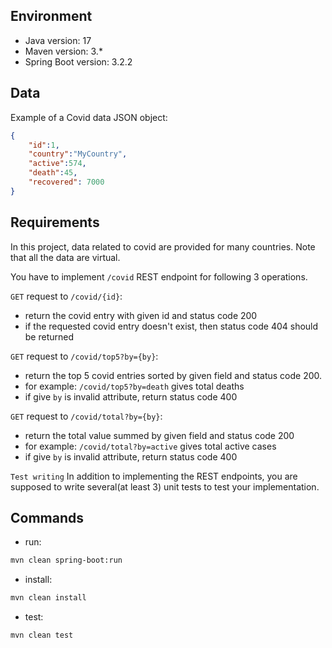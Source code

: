## Environment
- Java version: 17
- Maven version: 3.*
- Spring Boot version: 3.2.2

## Data
Example of a Covid data JSON object:
```json
{
    "id":1,
    "country":"MyCountry",
    "active":574,
    "death":45,
    "recovered": 7000
}
```

## Requirements
In this project, data related to covid are provided for many countries. Note that all the data are virtual.

You have to implement `/covid` REST endpoint for following 3 operations.


`GET` request to `/covid/{id}`:
* return the covid entry with given id and status code 200
* if the requested covid entry doesn't exist, then status code 404 should be returned

`GET` request to `/covid/top5?by={by}`:
* return the top 5 covid entries sorted by given field and status code 200.
* for example: `/covid/top5?by=death` gives total deaths
* if give `by` is invalid attribute, return status code 400

`GET` request to `/covid/total?by={by}`:
* return the total value summed by given field and status code 200
* for example: `/covid/total?by=active` gives total active cases
* if give `by` is invalid attribute, return status code 400
 
`Test writing`
In addition to implementing the REST endpoints, you are supposed to write several(at least 3) unit tests to test your implementation.


## Commands
- run: 
```bash
mvn clean spring-boot:run
```
- install: 
```bash
mvn clean install
```
- test: 
```bash
mvn clean test
```